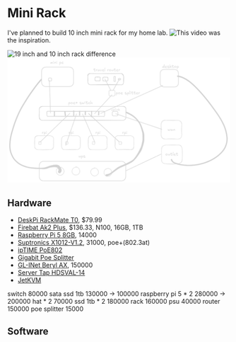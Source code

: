 # Mini Rack

I've planned to build 10 inch mini rack for my home lab.
![This video](https://www.youtube.com/watch?v=y1GCIwLm3is) was the inspiration.

![19 inch and 10 inch rack difference](https://upload.wikimedia.org/wikipedia/commons/8/87/19_inch_vs_10_inch_correct_rack_dimensions.svg)
![mockup](./assets/mini_rack.excalidraw.png)

## Hardware

- [DeskPi RackMate T0](https://deskpi.com/products/deskpi-rackmate-t1-rackmount-10-inch-4u-server-cabinet-for-network-servers-audio-and-video-equipment), $79.99
- [Firebat Ak2 Plus](https://firebat.net/firebat-ak2-plus-minipc-intel-n100-dual-band-wifi5-bt4-2-16gb-512gb-desktop-gaming-computer-mini-pc-gamer/), $136.33, N100, 16GB, 1TB
- [Raspberry Pi 5 8GB](https://www.raspberrypi.com/products/raspberry-pi-5/), 14000
- [Suptronics X1012-V1.2](https://suptronics.com/Raspberrypi/Storage/x1012-v1.2.html), 31000, poe+(802.3at)
- [ipTIME PoE802]()
- [Gigabit Poe Splitter]()
- [GL-INet Beryl AX](), 150000
- [Server Tap HDSVAL-14]()
- [JetKVM]()

switch              80000
sata ssd 1tb       130000 -> 100000
raspberry pi 5 * 2 280000 -> 200000
hat * 2             70000
ssd 1tb * 2        180000
rack               160000
psu                 40000
router             150000
poe splitter        15000

## Software

